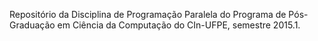 Repositório da Disciplina de Programação Paralela do Programa de Pós-Graduação em Ciência da Computação do CIn-UFPE, semestre 2015.1.
